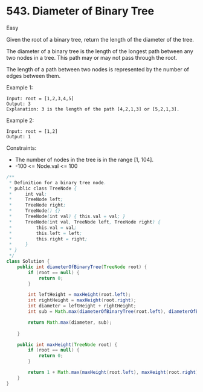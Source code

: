 # 543. Diameter of Binary Tree
Easy

Given the root of a binary tree, return the length of the diameter of the tree.

The diameter of a binary tree is the length of the longest path between any two nodes in a tree. This path may or may not pass through the root.

The length of a path between two nodes is represented by the number of edges between them.


Example 1:
```
Input: root = [1,2,3,4,5]
Output: 3
Explanation: 3 is the length of the path [4,2,1,3] or [5,2,1,3].
```

Example 2:
```
Input: root = [1,2]
Output: 1
 ```

Constraints:
- The number of nodes in the tree is in the range [1, 104].
- -100 <= Node.val <= 100

```java
/**
 * Definition for a binary tree node.
 * public class TreeNode {
 *     int val;
 *     TreeNode left;
 *     TreeNode right;
 *     TreeNode() {}
 *     TreeNode(int val) { this.val = val; }
 *     TreeNode(int val, TreeNode left, TreeNode right) {
 *         this.val = val;
 *         this.left = left;
 *         this.right = right;
 *     }
 * }
 */
class Solution {
    public int diameterOfBinaryTree(TreeNode root) {
        if (root == null) {
            return 0;
        }

        int leftHeight = maxHeight(root.left);
        int rightHeight = maxHeight(root.right);
        int diameter = leftHeight + rightHeight;
        int sub = Math.max(diameterOfBinaryTree(root.left), diameterOfBinaryTree(root.right));

        return Math.max(diameter, sub);
        
    }

    public int maxHeight(TreeNode root) {
        if (root == null) {
            return 0;
        }

        return 1 + Math.max(maxHeight(root.left), maxHeight(root.right));
    }
}
```
